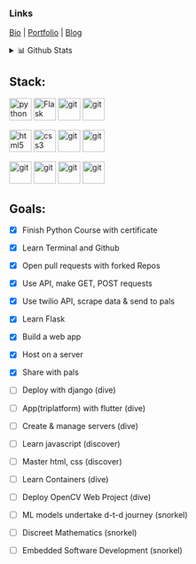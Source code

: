 ### Links

[Bio](https://zorawar.bio.link) | [Portfolio](https://astratechz.com/portfolio) | [Blog](https://zorawarpurohit.com/) 
 <details>
<summary>📊 Github Stats</summary>

<p align="center"> <img src="https://github-readme-stats.vercel.app/api?username=zora89&show_icons=true&theme=tokyonight" alt="Zorawar Purohit | Stats" />

</details>
 

## Stack:
<p align="left">

<img src="https://cdn3.iconfinder.com/data/icons/logos-and-brands-adobe/512/267_Python-512.png" alt="python" width="40" height="40"/> 
<img src="https://img.icons8.com/nolan/128/flask.png" alt="Flask" width="40" height="40"/> 
<img src="https://www.vectorlogo.zone/logos/djangoproject/djangoproject-icon.svg" alt="git" width="40" height="40"/>
<img src="https://www.vectorlogo.zone/logos/pocoo_jinja/pocoo_jinja-icon.svg" alt="git" width="40" height="40"/>

</p>

<p align="left">

<img src="https://upload.wikimedia.org/wikipedia/commons/thumb/6/61/HTML5_logo_and_wordmark.svg/512px-HTML5_logo_and_wordmark.svg.png" alt="html5" height="40"/> 
<img src="https://upload.wikimedia.org/wikipedia/commons/thumb/d/d5/CSS3_logo_and_wordmark.svg/1200px-CSS3_logo_and_wordmark.svg.png" alt="css3" height="40"/> 
<img src="https://www.vectorlogo.zone/logos/git-scm/git-scm-icon.svg" alt="git" width="40" height="40"/>
<img src="https://www.vectorlogo.zone/logos/github/github-icon.svg" alt="git" width="40" height="40"/>
 

</p>

<p align="left">

<img src="https://www.vectorlogo.zone/logos/opencv/opencv-icon.svg" alt="git" width="40" height="40"/>
<img src="https://www.vectorlogo.zone/logos/shopify/shopify-icon.svg" alt="git" width="40" height="40"/>
<img src="https://www.vectorlogo.zone/logos/wordpress/wordpress-tile.svg" alt="git" width="40" height="40"/>
<img src="https://www.vectorlogo.zone/logos/replit/replit-icon.svg" alt="git" width="40" height="40"/>


</p>

## Goals:

- [x] Finish Python Course with certificate
- [x] Learn Terminal and Github
- [x] Open pull requests with forked Repos
- [x] Use API, make GET, POST requests
- [x] Use twilio API, scrape data & send to pals
- [x] Learn Flask
- [x] Build a web app
- [x] Host on a server
- [x] Share with pals
- [ ] Deploy with django (dive)
- [ ] App(triplatform) with flutter (dive)
- [ ] Create & manage servers (dive)
- [ ] Learn javascript (discover)
- [ ] Master html, css (discover)
- [ ] Learn Containers (dive)
- [ ] Deploy OpenCV Web Project (dive)
- [ ] ML models undertake d-t-d journey (snorkel)
- [ ] Discreet Mathematics (snorkel)
- [ ] Embedded Software Development (snorkel)



